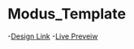 # Modus_Template
-[Design Link](https://www.graphberry.com/item/modus-free-bootstrap-single-page-portfolio-template)
-[Live Preveiw](https://ahmmedadel.github.io/Modus_Template/)

